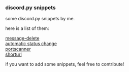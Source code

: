 ### discord.py snippets

some discord.py snippets by me.

here is a list of them:

[message-delete](https://github.com/copy-and-execute/dpy-snippets/blob/main/messages-delete.py)
<br>[automatic status change](https://github.com/copy-and-execute/dpy-snippets/blob/main/change-status.py)
<br>[portscanner](https://github.com/copy-and-execute/dpy-snippets/blob/main/portscanner.py)
<br>[shorturl](https://github.com/copy-and-execute/dpy-snippets/blob/main/shorturl.py)

if you want to add some snippets, feel free to contribute!
